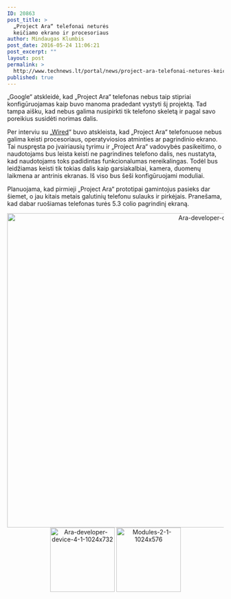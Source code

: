 ```yaml
---
ID: 20863
post_title: >
  „Project Ara“ telefonai neturės
  keičiamo ekrano ir procesoriaus
author: Mindaugas Klumbis
post_date: 2016-05-24 11:06:21
post_excerpt: ""
layout: post
permalink: >
  http://www.technews.lt/portal/news/project-ara-telefonai-netures-keiciamo-ekrano-ir-procesoriaus/
published: true
---
```

„Google“ atskleidė, kad „Project Ara“ telefonas nebus taip stipriai konfigūruojamas kaip buvo manoma pradedant vystyti šį projektą. Tad tampa aišku, kad nebus galima nusipirkti tik telefono skeletą ir pagal savo poreikius susidėti norimas dalis.

Per interviu su „<a href="http://www.wired.com/2016/05/project-ara-lives-googles-modular-phone-is-ready/#slide-2">Wired</a>“ buvo atskleista, kad „Project Ara“ telefonuose nebus galima keisti procesoriaus, operatyviosios atminties ar pagrindinio ekrano. Tai nuspręsta po įvairiausių tyrimu ir „Project Ara“ vadovybės pasikeitimo, o naudotojams bus leista keisti ne pagrindines telefono dalis, nes nustatyta, kad naudotojams toks padidintas funkcionalumas nereikalingas. Todėl bus leidžiamas keisti tik tokias dalis kaip garsiakalbiai, kamera, duomenų laikmena ar antrinis ekranas. Iš viso bus šeši konfigūruojami moduliai.

Planuojama, kad pirmieji „Project Ara“ prototipai gamintojus pasieks dar šiemet, o jau kitais metais galutinių telefonu sulauks ir pirkėjais. Pranešama, kad dabar ruošiamas telefonas turės 5.3 colio pagrindinį ekraną.
<p style="text-align: center"><a href="http://www.technews.lt/portal/wp-content/uploads/2016/05/Ara-developer-device-3-1-1024x732.jpg"><img class="alignnone wp-image-20864 size-full" src="http://www.technews.lt/portal/wp-content/uploads/2016/05/Ara-developer-device-3-1-1024x732.jpg" alt="Ara-developer-device-3-1-1024x732" width="1024" height="732" /></a> <a href="http://www.technews.lt/portal/wp-content/uploads/2016/05/Ara-developer-device-4-1-1024x732.jpg"><img class="alignleft wp-image-20865 size-thumbnail" src="http://www.technews.lt/portal/wp-content/uploads/2016/05/Ara-developer-device-4-1-1024x732-150x150.jpg" alt="Ara-developer-device-4-1-1024x732" width="150" height="150" /></a> <a href="http://www.technews.lt/portal/wp-content/uploads/2016/05/Modules-2-1-1024x576.jpg"><img class="alignleft wp-image-20866 size-thumbnail" src="http://www.technews.lt/portal/wp-content/uploads/2016/05/Modules-2-1-1024x576-150x150.jpg" alt="Modules-2-1-1024x576" width="150" height="150" /></a></p>
